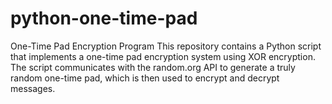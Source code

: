 # python-one-time-pad
One-Time Pad Encryption Program  This repository contains a Python script that implements a one-time pad encryption system using XOR encryption. The script communicates with the random.org API to generate a truly random one-time pad, which is then used to encrypt and decrypt messages.
